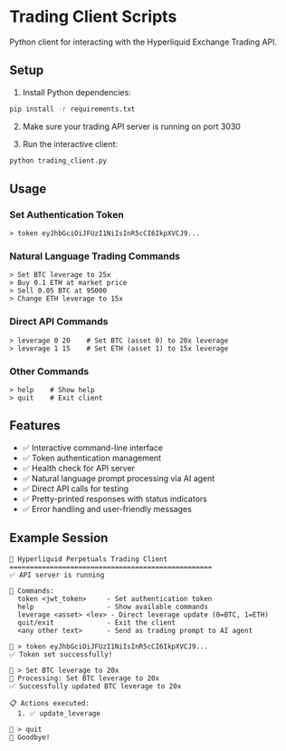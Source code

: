 # Trading Client Scripts

Python client for interacting with the Hyperliquid Exchange Trading API.

## Setup

1. Install Python dependencies:
```bash
pip install -r requirements.txt
```

2. Make sure your trading API server is running on port 3030

3. Run the interactive client:
```bash
python trading_client.py
```

## Usage

### Set Authentication Token
```
> token eyJhbGciOiJFUzI1NiIsInR5cCI6IkpXVCJ9...
```

### Natural Language Trading Commands
```
> Set BTC leverage to 25x
> Buy 0.1 ETH at market price
> Sell 0.05 BTC at 95000
> Change ETH leverage to 15x
```

### Direct API Commands
```
> leverage 0 20    # Set BTC (asset 0) to 20x leverage
> leverage 1 15    # Set ETH (asset 1) to 15x leverage
```

### Other Commands
```
> help    # Show help
> quit    # Exit client
```

## Features

- ✅ Interactive command-line interface
- ✅ Token authentication management
- ✅ Health check for API server
- ✅ Natural language prompt processing via AI agent
- ✅ Direct API calls for testing
- ✅ Pretty-printed responses with status indicators
- ✅ Error handling and user-friendly messages

## Example Session

```
🚀 Hyperliquid Perpetuals Trading Client
==================================================
✅ API server is running

📝 Commands:
  token <jwt_token>     - Set authentication token
  help                  - Show available commands
  leverage <asset> <lev> - Direct leverage update (0=BTC, 1=ETH)
  quit/exit             - Exit the client
  <any other text>      - Send as trading prompt to AI agent

💬 > token eyJhbGciOiJFUzI1NiIsInR5cCI6IkpXVCJ9...
✅ Token set successfully!

💬 > Set BTC leverage to 20x
🤖 Processing: Set BTC leverage to 20x
✅ Successfully updated BTC leverage to 20x

📋 Actions executed:
  1. ✅ update_leverage

💬 > quit
👋 Goodbye!
```